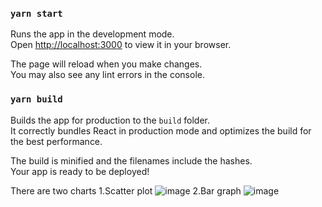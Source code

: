 
### `yarn start`

Runs the app in the development mode.\
Open [http://localhost:3000](http://localhost:3000) to view it in your browser.

The page will reload when you make changes.\
You may also see any lint errors in the console.

### `yarn build`

Builds the app for production to the `build` folder.\
It correctly bundles React in production mode and optimizes the build for the best performance.

The build is minified and the filenames include the hashes.\
Your app is ready to be deployed!

There are two charts 
1.Scatter plot
![image](https://user-images.githubusercontent.com/90455637/185794607-1de31214-2e95-4f74-9b69-398a9c68c3ba.png)
2.Bar graph
![image](https://user-images.githubusercontent.com/90455637/185794636-0538c8ee-bfeb-4cad-bd18-f56971e56c90.png)

